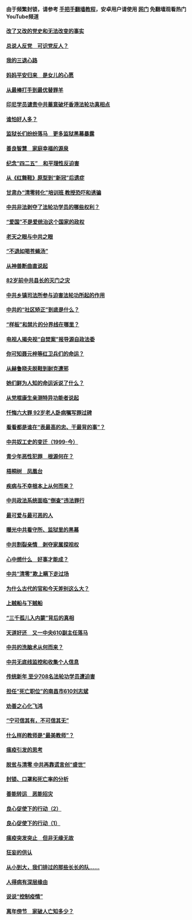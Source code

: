 #### 由于频繁封锁，请参考 [手把手翻墙教程](https://github.com/gfw-breaker/guides/wiki/)，安卓用户请使用 [网门](https://github.com/gfw-breaker/nogfw/blob/master/dl.md?t=05041501) 免翻墙观看热门YouTube频道 

#### [改了又改的党史和无法改变的事实](../pages/19/424037.md?t=05041501) 

#### [总说人反党　可识党反人？](../pages/19/423820.md?t=05041501) 

#### [我的三退心路](../pages/19/423876.md?t=05041501) 

#### [妈妈平安归来　是女儿的心愿](../pages/19/423947.md?t=05041501) 

#### [从最棒打手到最优替罪羊](../pages/19/423819.md?t=05041501) 

#### [印尼学员谴责中共蓄意破坏香港法轮功真相点](../pages/19/423902.md?t=05041501) 

#### [谁怕好人多？](../pages/19/423774.md?t=05041501) 

#### [监狱长们纷纷落马　更多监狱黑幕暴露](../pages/19/423787.md?t=05041501) 

#### [善良智慧　家庭幸福的源泉](../pages/19/423632.md?t=05041501) 

#### [纪念“四二五”　和平理性反迫害](../pages/19/423660.md?t=05041501) 

#### [从《红舞鞋》原型到“新冠”后遗症](../pages/19/423509.md?t=05041501) 

#### [甘肃办“清零转化”培训班 教授恐吓和诱骗](../pages/19/423498.md?t=05041501) 

#### [中共非法剥夺了法轮功学员的哪些权利？](../pages/19/423392.md?t=05041501) 

#### [“爱国”不是爱统治这个国家的政权](../pages/19/423029.md?t=05041501) 

#### [老天之眼与中共之眼](../pages/19/423378.md?t=05041501) 

#### [“不退如喝苍蝇汤”](../pages/19/423287.md?t=05041501) 

#### [从神兽断曲直说起](../pages/19/423201.md?t=05041501) 

#### [82岁前中共县长的灭门之灾](../pages/19/423055.md?t=05041501) 

#### [中共乡镇司法所参与迫害法轮功所起的作用](../pages/19/423064.md?t=05041501) 

#### [中共的“社区矫正”到底是什么？](../pages/19/422870.md?t=05041501) 

#### [“样板”和禁片的分界线在哪里？](../pages/19/422704.md?t=05041501) 

#### [电视人揭央视“自焚案”报导源自政法委](../pages/19/422770.md?t=05041501) 

#### [你可知聂元梓等红卫兵们的命运？](../pages/19/422848.md?t=05041501) 

#### [从赫鲁晓夫脱鞋到耐克遭邪](../pages/19/422826.md?t=05041501) 

#### [她们鲜为人知的命运诉说了什么？](../pages/19/422754.md?t=05041501) 

#### [从党棍康生亲测特异功能者说起](../pages/19/422657.md?t=05041501) 

#### [忏悔六大罪 92岁老人卧病嘱写罪过碑](../pages/19/422750.md?t=05041501) 

#### [看看都是谁在“表最高的忠、干最背的事”？](../pages/19/422703.md?t=05041501) 

#### [中共奴工史的变迁（1999-今）](../pages/19/422656.md?t=05041501) 

#### [青少年恶性犯罪　根源何在？](../pages/19/422449.md?t=05041501) 

#### [梧桐树　凤凰台](../pages/19/422442.md?t=05041501) 

#### [疾病与不幸根本上从何而来？](../pages/19/422438.md?t=05041501) 

#### [中共政法系统面临“倒查”违法罪行](../pages/19/422497.md?t=05041501) 

#### [最可爱与最可恶的人](../pages/19/422448.md?t=05041501) 

#### [曝光中共看守所、监狱里的黑幕](../pages/19/422390.md?t=05041501) 

#### [中共割裂亲情　剥夺家属探视权](../pages/19/422364.md?t=05041501) 

#### [心中想什么　好事才能成？](../pages/19/422318.md?t=05041501) 

#### [中共“清零”欺上瞒下走过场](../pages/19/422306.md?t=05041501) 

#### [为什么古代的官和今天差别这么大？](../pages/19/422228.md?t=05041501) 

#### [上贼船与下贼船](../pages/19/422276.md?t=05041501) 

#### [“三千孤儿入内蒙”背后的真相](../pages/19/422229.md?t=05041501) 

#### [天道好还　又一中央610副主任落马](../pages/19/422155.md?t=05041501) 

#### [中共的洗脑术从何而来？](../pages/19/422154.md?t=05041501) 

#### [中共无底线监控和收集个人信息](../pages/19/422039.md?t=05041501) 

#### [传统新年 至少708名法轮功学员遭迫害](../pages/19/421946.md?t=05041501) 

#### [担任“死亡职位”的南昌市610刘志斌](../pages/19/421957.md?t=05041501) 

#### [劝善之心化飞鸿](../pages/19/421164.md?t=05041501) 

#### [“宁可信其有，不可信其无”](../pages/19/421691.md?t=05041501) 

#### [什么样的教师是“最美教师”？](../pages/19/421755.md?t=05041501) 

#### [瘟疫引发的思考](../pages/19/421594.md?t=05041501) 

#### [脱贫与清零 中共再靠谎言创“盛世”](../pages/19/421590.md?t=05041501) 

#### [封锁、口罩和死亡率的分析](../pages/19/421495.md?t=05041501) 

#### [善能转运　恶能招灾](../pages/19/421334.md?t=05041501) 

#### [良心促使下的行动（2）](../pages/19/421361.md?t=05041501) 

#### [良心促使下的行动（1）](../pages/19/421302.md?t=05041501) 

#### [瘟疫突发突止　但非无缘无故](../pages/19/421281.md?t=05041501) 

#### [狂妄的供认](../pages/19/421199.md?t=05041501) 

#### [从小到大，我们排过的那些长长的队……](../pages/19/421243.md?t=05041501) 

#### [人得病有深层缘由](../pages/19/420864.md?t=05041501) 

#### [说说“控制疫情”](../pages/19/420831.md?t=05041501) 

#### [离年傍节　家破人亡知多少？](../pages/19/420563.md?t=05041501) 

